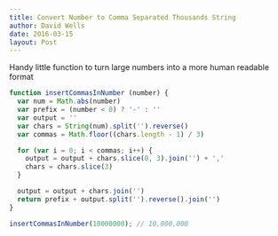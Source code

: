 ```yaml
---
title: Convert Number to Comma Separated Thousands String
author: David Wells
date: 2016-03-15
layout: Post
---
```


Handy little function to turn large numbers into a more human readable format

```js
function insertCommasInNumber (number) {
  var num = Math.abs(number)
  var prefix = (number < 0) ? '-' : ''
  var output = ''
  var chars = String(num).split('').reverse()
  var commas = Math.floor((chars.length - 1) / 3)

  for (var i = 0; i < commas; i++) {
    output = output + chars.slice(0, 3).join('') + ','
    chars = chars.slice(3)
  }

  output = output + chars.join('')
  return prefix + output.split('').reverse().join('')
}

insertCommasInNumber(10000000); // 10,000,000
```
